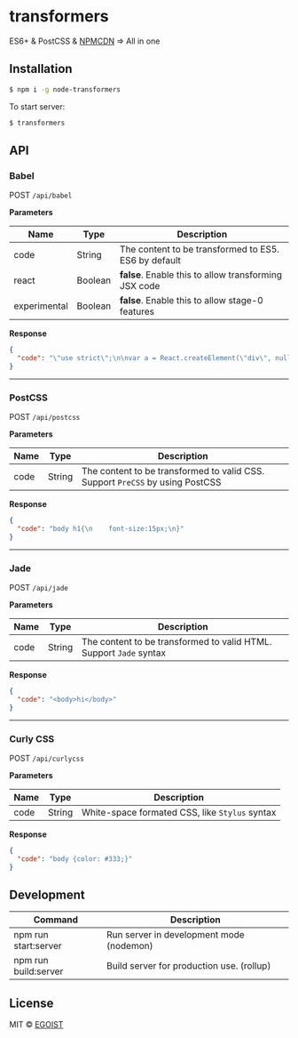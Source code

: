 # transformers

ES6+ & PostCSS & [NPMCDN](http://unpkg.com) => All in one

## Installation

```bash
$ npm i -g node-transformers
```

To start server:

```bash
$ transformers
```

## API

### Babel

POST `/api/babel`

**Parameters**

|Name|Type|Description|
|---|---|---|
|code|String|The content to be transformed to ES5. ES6 by default|
|react|Boolean|**false**. Enable this to allow transforming JSX code|
|experimental|Boolean|**false**. Enable this to allow stage-0 features|

**Response**

```json
{
  "code": "\"use strict\";\n\nvar a = React.createElement(\"div\", null);"
}
```

---

### PostCSS

POST `/api/postcss`

**Parameters**

|Name|Type|Description|
|---|---|---|
|code|String|The content to be transformed to valid CSS. Support `PreCSS` by using PostCSS|

**Response**

```json
{
  "code": "body h1{\n    font-size:15px;\n}"
}
```

---

### Jade

POST `/api/jade`

**Parameters**

|Name|Type|Description|
|---|---|---|
|code|String|The content to be transformed to valid HTML. Support `Jade` syntax|

**Response**

```json
{
  "code": "<body>hi</body>"
}
```

---

### Curly CSS

POST `/api/curlycss`

**Parameters**

|Name|Type|Description|
|---|---|---|
|code|String|White-space formated CSS, like `Stylus` syntax|

**Response**

```json
{
  "code": "body {color: #333;}"
}
```

## Development

|Command|Description|
|---|---|
|npm run start:server|Run server in development mode (nodemon)|
|npm run build:server|Build server for production use. (rollup)|

## License

MIT &copy; [EGOIST](https://github.com/egoist)
